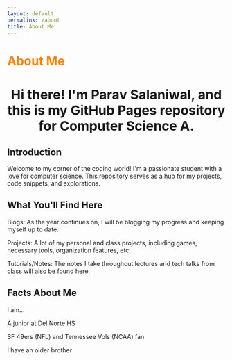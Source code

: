 ```yaml
---
layout: default
permalink: /about
title: About Me
---
```


# About Me

### Hi there! I'm Parav Salaniwal, and this is my GitHub Pages repository for Computer Science A.

## Introduction

Welcome to my corner of the coding world! I'm a passionate student with a love for computer science. This repository serves as a hub for my projects, code snippets, and explorations.

## What You'll Find Here
Blogs: As the year continues on, I will be blogging my progress and keeping myself up to date.

Projects: A lot of my personal and class projects, including games, necessary tools, organization features, etc.

Tutorials/Notes: The notes I take throughout lectures and tech talks from class will also be found here.

## Facts About Me
I am...

A junior at Del Norte HS

SF 49ers (NFL) and Tennessee Vols (NCAA) fan

I have an older brother

<style>
    h1#about-me{
        color: #ff8200;
    }
    h3{
        text-align: center;
        font-size: 30px;
    }
</style>